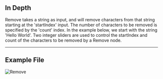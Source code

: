 ## In Depth
Remove takes a string as input, and will remove characters from that string starting at the 'startIndex' input. The number of characters to be removed is specified by the 'count' index. In the example below, we start with the string 'Hello World'. Two integer sliders are used to control the startIndex and count of the characters to be removed by a Remove node.
___
## Example File

![Remove](./DSCore.String.Remove_img.jpg)

